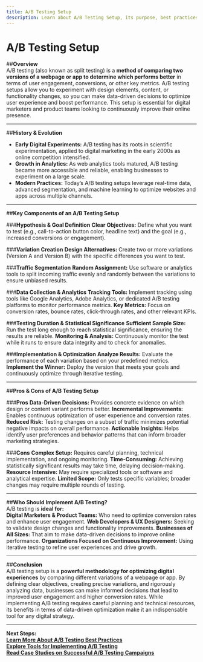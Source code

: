 ```yaml
---
title: A/B Testing Setup
description: Learn about A/B Testing Setup, its purpose, best practices, and how to implement an effective testing framework.
---
```


# **A/B Testing Setup**

##**Overview**  
A/B testing (also known as split testing) is a **method of comparing two versions of a webpage or app to determine which performs better** in terms of user engagement, conversions, or other key metrics. A/B testing setups allow you to experiment with design elements, content, or functionality changes, so you can make data-driven decisions to optimize user experience and boost performance. This setup is essential for digital marketers and product teams looking to continuously improve their online presence.

---

##**History & Evolution**  
- **Early Digital Experiments:** A/B testing has its roots in scientific experimentation, applied to digital marketing in the early 2000s as online competition intensified.
- **Growth in Analytics:** As web analytics tools matured, A/B testing became more accessible and reliable, enabling businesses to experiment on a large scale.
- **Modern Practices:** Today’s A/B testing setups leverage real-time data, advanced segmentation, and machine learning to optimize websites and apps across multiple channels.

---

##**Key Components of an A/B Testing Setup**

###**Hypothesis & Goal Definition**
 **Clear Objectives:** Define what you want to test (e.g., call-to-action button color, headline text) and the goal (e.g., increased conversions or engagement).

###**Variation Creation**
 **Design Alternatives:** Create two or more variations (Version A and Version B) with the specific differences you want to test.

###**Traffic Segmentation**
 **Random Assignment:** Use software or analytics tools to split incoming traffic evenly and randomly between the variations to ensure unbiased results.

###**Data Collection & Analytics**
 **Tracking Tools:** Implement tracking using tools like Google Analytics, Adobe Analytics, or dedicated A/B testing platforms to monitor performance metrics.
 **Key Metrics:** Focus on conversion rates, bounce rates, click-through rates, and other relevant KPIs.

###**Testing Duration & Statistical Significance**
 **Sufficient Sample Size:** Run the test long enough to reach statistical significance, ensuring the results are reliable.
 **Monitoring & Analysis:** Continuously monitor the test while it runs to ensure data integrity and to check for anomalies.

###**Implementation & Optimization**
 **Analyze Results:** Evaluate the performance of each variation based on your predefined metrics.
 **Implement the Winner:** Deploy the version that meets your goals and continuously optimize through iterative testing.

---

##**Pros & Cons of A/B Testing Setup**

###**Pros**
 **Data-Driven Decisions:** Provides concrete evidence on which design or content variant performs better.
 **Incremental Improvements:** Enables continuous optimization of user experience and conversion rates.
 **Reduced Risk:** Testing changes on a subset of traffic minimizes potential negative impacts on overall performance.
 **Actionable Insights:** Helps identify user preferences and behavior patterns that can inform broader marketing strategies.

###**Cons**
 **Complex Setup:** Requires careful planning, technical implementation, and ongoing monitoring.
 **Time-Consuming:** Achieving statistically significant results may take time, delaying decision-making.
 **Resource Intensive:** May require specialized tools or software and analytical expertise.
 **Limited Scope:** Only tests specific variables; broader changes may require multiple rounds of testing.

---

##**Who Should Implement A/B Testing?**  
A/B testing is **ideal for:**  
 **Digital Marketers & Product Teams:** Who need to optimize conversion rates and enhance user engagement.
 **Web Developers & UX Designers:** Seeking to validate design changes and functionality improvements.
 **Businesses of All Sizes:** That aim to make data-driven decisions to improve online performance.
 **Organizations Focused on Continuous Improvement:** Using iterative testing to refine user experiences and drive growth.

---

##**Conclusion**  
A/B testing setup is a **powerful methodology for optimizing digital experiences** by comparing different variations of a webpage or app. By defining clear objectives, creating precise variations, and rigorously analyzing data, businesses can make informed decisions that lead to improved user engagement and higher conversion rates. While implementing A/B testing requires careful planning and technical resources, its benefits in terms of data-driven optimization make it an indispensable tool for any digital strategy.

---

 **Next Steps:**  
 **[Learn More About A/B Testing Best Practices](#)**  
 **[Explore Tools for Implementing A/B Testing](#)**  
 **[Read Case Studies on Successful A/B Testing Campaigns](#)**
